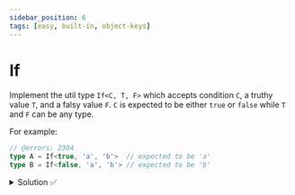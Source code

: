 ```yaml
---
sidebar_position: 6
tags: [easy, built-in, object-keys]
---
```


# If

Implement the util type `If<C, T, F>` which accepts condition `C`, a truthy value `T`, and a falsy value `F`. `C` is expected to be either `true` or `false` while `T` and `F` can be any type.

For example:

```ts twoslash
// @errors: 2304
type A = If<true, 'a', 'b'>  // expected to be 'a'
type B = If<false, 'a', 'b'> // expected to be 'b'
```

<details>
  <summary>Solution ✅</summary>

```ts twoslash {1}
type If<C, T, F> = C extends true ? T : C extends false ? F : never

type A = If<true, 'a', 'b'>  // expected to be 'a'
type B = If<false, 'a', 'b'> // expected to be 'b'
type C = If<{}, 'a', 'b'> // expected to be never
```
</details>
